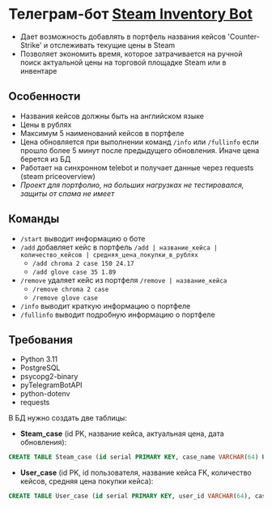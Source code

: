 # Телеграм-бот [Steam Inventory Bot](https://t.me/xSteamInventoryBot)
- Дает возможность добавлять в портфель названия кейсов 'Counter-Strike' и отслеживать текущие цены в Steam
- Позволяет экономить время, которое затрачивается на ручной поиск актуальной цены на торговой площадке Steam или в инвентаре

## Особенности
- Названия кейсов должны быть на английском языке
- Цены в рублях
- Максимум 5 наименований кейсов в портфеле
- Цена обновляется при выполнении команд `/info` или `/fullinfo` если прошло более 5 минут после предыдущего обновления. Иначе цена берется из БД
- Работает на синхронном telebot и получает данные через requests (steam priceoverview)
- *Проект для портфолио, на больших нагрузках не тестировался, защиты от спама не имеет*

## Команды
- `/start` выводит информацию о боте
- `/add` добавляет кейс в портфель `/add | название_кейса | количество_кейсов | средняя_цена_покупки_в_рублях`
    - `/add chroma 2 case 150 24.17`
    - `/add glove case 35 1.89`
- `/remove` удаляет кейс из портфеля `/remove | название_кейса`
    - `/remove chroma 2 case`
    - `/remove glove case`
- `/info` выводит краткую информацию о портфеле
- `/fullinfo` выводит подробную информацию о портфеле

## Требования
- Python 3.11
- PostgreSQL
- psycopg2-binary
- pyTelegramBotAPI
- python-dotenv
- requests

В БД нужно создать две таблицы:

- **Steam_case** (id PK, название кейса, актуальная цена, дата обновления):
``` sql
CREATE TABLE Steam_case (id serial PRIMARY KEY, case_name VARCHAR(64) UNIQUE, case_price DECIMAL(7,2), update_timestamp TIMESTAMP);
```
- **User_case** (id PK, id пользователя, название кейса FK, количество кейсов, средняя цена покупки кейса):
``` sql
CREATE TABLE User_case (id serial PRIMARY KEY, user_id VARCHAR(64), case_name INTEGER, case_quantity INTEGER, average_purchase_price DECIMAL(7,2), FOREIGN KEY (case_name) REFERENCES Steam_case (id) ON DELETE CASCADE);
```
